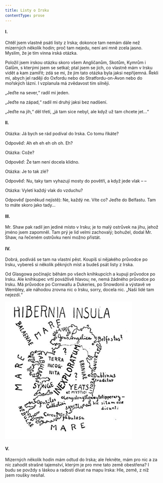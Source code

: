 ```yaml
---
title: Listy o Irsku
contentType: prose
---
```


<section>

#### I.

</section>

<section>

Chtěl jsem vlastně psáti listy z Irska; dokonce tam nemám dále než mizerných několik hodin; proč tam nejedu, není ani mně zcela jasno. Myslím, že je tím vinna irská otázka.

Položil jsem irskou otázku skoro všem Angličanům, Skotům, Kymrům i Galům, s kterými jsem se setkal; ptal jsem se jich, co vlastně mám v Irsku vidět a kam zamířit; zdá se mi, že jim tato otázka byla jaksi nepříjemná. Řekli mi, abych jel raději do Oxfordu nebo do Stratfordu-on-Avon nebo do mořských lázní. I vzplanula má zvědavost tím silněji.

„Jeďte na sever,“ radil mi jeden.

„Jeďte na západ,“ radil mi druhý jaksi bez nadšení.

„Jeďte na jih,“ děl třetí, „já tam sice nebyl, ale když už tam chcete jet…“

#### II.

</section>

<section>

Otázka: Já bych se rád podíval do Irska. Co tomu říkáte?

Odpověď: Ah eh eh eh oh oh. Eh?

Otázka: Cože?

Odpověď: Že tam není docela klidno.

Otázka: Je to tak zlé?

Odpověď: Nu, taky tam vyhazují mosty do povětří, a když jede vlak – –

Otázka: Vyletí každý vlak do vzduchu?

Odpověď (poněkud nejistě): Ne, každý ne. Víte co? Jeďte do Belfastu. Tam to máte skoro jako tady…

#### III.

</section>

<section>

Mr. Shaw pak radil jen jediné místo v Irsku; je to malý ostrůvek na jihu, jehož jméno jsem zapomněl. Tam prý je lid velmi zachovalý; bohužel, dodal Mr. Shaw, na řečeném ostrůvku není možno přistát.

#### IV.

</section>

<section>

Dobrá, podíváš se tam na vlastní pěst. Koupíš si nějakého průvodce po Irsku, vybereš si několik pěkných míst a budeš psát listy z Irska.

Od Glasgowa počínajíc běhám po všech knihkupcích a kupuji průvodce po Irsku. Ale knihkupec vrtí povážlivě hlavou; ne, nemá žádného průvodce po Irsku. Má průvodce po Cornwallu a Dukeries, po Snowdonii a výstavě ve Wembley, ale náhodou zrovna nic o Irsku, sorry, docela nic. „Naši lidé tam nejezdí.“

![54](./resources/54.jpg)  

#### V.

</section>

<section>

Mizerných několik hodin mám odtud do Irska; ale řekněte, mám pro nic a za nic zahodit strašné tajemství, kterým je pro mne tato země obestřena? I budu se povždy s láskou a radostí dívat na mapu Irska: Hle, země, z níž jsem roušky nesňal.

</section>
